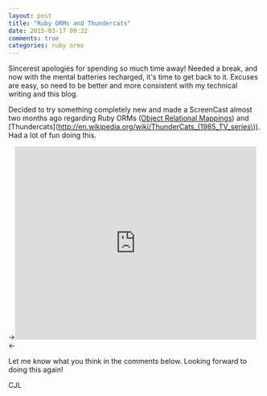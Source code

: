 ```yaml
---
layout: post
title: "Ruby ORMs and Thundercats"
date: 2015-03-17 09:22
comments: true
categories: ruby orms
---
```


Sincerest apologies for spending so much time away! Needed a break, and now with the mental batteries recharged, it's time to get back to it. Excuses are easy, so need to be better and more consistent with my technical writing and this blog.

Decided to try something completely new and made a ScreenCast almost two months ago regarding Ruby ORMs ([Object Relational Mappings](http://en.wikipedia.org/wiki/Object-relational_mapping)) and [Thundercats](http://en.wikipedia.org/wiki/ThunderCats_(1985_TV_series\)). Had a lot of fun doing this.

-><iframe width="480" height="385" src="http://www.youtube.com/embed/PjKtaQC4GLE?hd=1" frameborder="0" allowfullscreen></iframe><-

Let me know what you think in the comments below.
Looking forward to doing this again!

CJL
